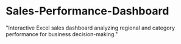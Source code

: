 # Sales-Performance-Dashboard
"Interactive Excel sales dashboard analyzing regional and category performance for business decision-making."
